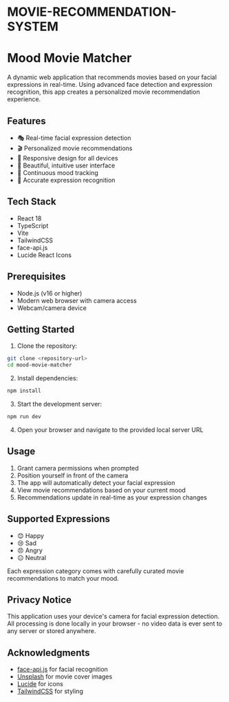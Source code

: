 # MOVIE-RECOMMENDATION-SYSTEM

# Mood Movie Matcher

A dynamic web application that recommends movies based on your facial expressions in real-time. Using advanced face detection and expression recognition, this app creates a personalized movie recommendation experience.


## Features

- 🎭 Real-time facial expression detection
- 🎬 Personalized movie recommendations
- 📱 Responsive design for all devices
- 🎨 Beautiful, intuitive user interface
- 🔄 Continuous mood tracking
- 🎯 Accurate expression recognition

## Tech Stack

- React 18
- TypeScript
- Vite
- TailwindCSS
- face-api.js
- Lucide React Icons

## Prerequisites

- Node.js (v16 or higher)
- Modern web browser with camera access
- Webcam/camera device

## Getting Started

1. Clone the repository:
```bash
git clone <repository-url>
cd mood-movie-matcher
```

2. Install dependencies:
```bash
npm install
```

3. Start the development server:
```bash
npm run dev
```

4. Open your browser and navigate to the provided local server URL

## Usage

1. Grant camera permissions when prompted
2. Position yourself in front of the camera
3. The app will automatically detect your facial expression
4. View movie recommendations based on your current mood
5. Recommendations update in real-time as your expression changes

## Supported Expressions

- 😊 Happy
- 😢 Sad
- 😠 Angry
- 😐 Neutral

Each expression category comes with carefully curated movie recommendations to match your mood.

## Privacy Notice

This application uses your device's camera for facial expression detection. All processing is done locally in your browser - no video data is ever sent to any server or stored anywhere.


## Acknowledgments

- [face-api.js](https://github.com/justadudewhohacks/face-api.js/) for facial recognition
- [Unsplash](https://unsplash.com) for movie cover images
- [Lucide](https://lucide.dev) for icons
- [TailwindCSS](https://tailwindcss.com) for styling
